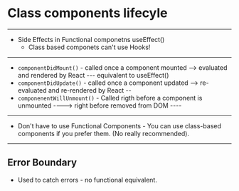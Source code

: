 # Class components lifecyle

---

- Side Effects in Functional componetns useEffect()
  - Class based componets can't use Hooks!

---

- `componentDidMount()` - called once a component mounted --> evaluated and rendered by React --- equivalent to useEffect()
- `componentDidUpdate()` - called once a component updated --> re-evaluated and re-rendered by React -- 
- `componenentWillUnmount()` - Called rigth before a component is unmounted ----> right before removed from DOM ----

---

- Don't have to use Functional Components - You can use class-based components if you prefer them. (No really recommended).

---

## Error Boundary

- Used to catch errors - no functional equivalent.